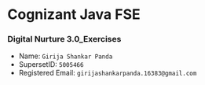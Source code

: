 # Cognizant Java FSE 
### Digital Nurture 3.0_Exercises
- Name: `Girija Shankar Panda`
- SupersetID: `5005466`
- Registered Email: `girijashankarpanda.16383@gmail.com`

